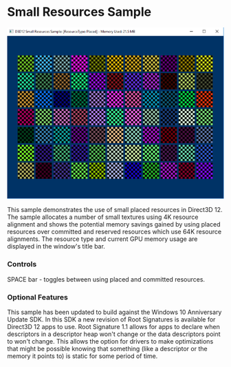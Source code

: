 # Small Resources Sample
![SmallResources GUI](src/D3D12SmallResources.PNG)

This sample demonstrates the use of small placed resources in Direct3D 12. The sample allocates a number of small textures using 4K resource alignment and shows the potential memory savings gained by using placed resources over committed and reserved resources which use 64K resource alignments. The resource type and current GPU memory usage are displayed in the window's title bar.

### Controls
SPACE bar - toggles between using placed and committed resources.

### Optional Features
This sample has been updated to build against the Windows 10 Anniversary Update SDK. In this SDK a new revision of Root Signatures is available for Direct3D 12 apps to use. Root Signature 1.1 allows for apps to declare when descriptors in a descriptor heap won't change or the data descriptors point to won't change.  This allows the option for drivers to make optimizations that might be possible knowing that something (like a descriptor or the memory it points to) is static for some period of time.